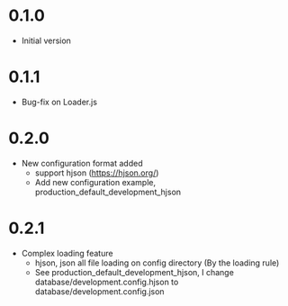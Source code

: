 # 0.1.0
* Initial version

# 0.1.1
* Bug-fix on Loader.js

# 0.2.0
* New configuration format added
  * support hjson (https://hjson.org/)
  * Add new configuration example, production_default_development_hjson

# 0.2.1
* Complex loading feature
  * hjson, json all file loading on config directory (By the loading rule)
  * See production_default_development_hjson, I change database/development.config.hjson to database/development.config.json 